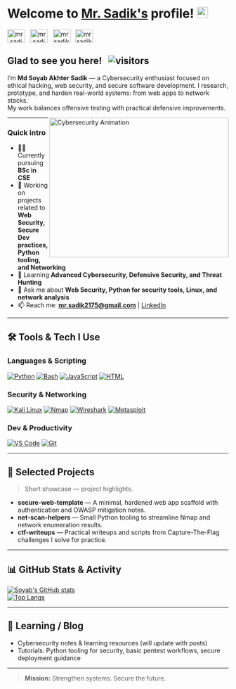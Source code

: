 # Welcome to [Mr. Sadik's](https://soyabsadik2006.wixsite.com/soyabsadik) profile! <a href="https://soyabsadik2006.wixsite.com/soyabsadik"><img src="https://media.giphy.com/media/hvRJCLFzcasrR4ia7z/giphy.gif" width="25px"></a>

<a href="https://www.facebook.com/mr.sadik2175" target="_blank"><img align="center" src="https://raw.githubusercontent.com/rahuldkjain/github-profile-readme-generator/master/src/images/icons/Social/facebook.svg" alt="mr.sadik2175" height="30" width="40" /></a>
&nbsp;
<a href="https://www.instagram.com/mr.sadik2175/" target="_blank"><img align="center" src="https://raw.githubusercontent.com/rahuldkjain/github-profile-readme-generator/master/src/images/icons/Social/instagram.svg" alt="mr.sadik2175" height="30" width="40" /></a>
&nbsp;
<a href="https://x.com/mrsadik2175" target="_blank"><img align="center" src="https://raw.githubusercontent.com/rahuldkjain/github-profile-readme-generator/master/src/images/icons/Social/twitter.svg" alt="mrsadik2175" height="30" width="40" /></a>
&nbsp;
<a href="https://www.linkedin.com/in/sadik2175/" target="_blank"><img align="center" src="https://raw.githubusercontent.com/rahuldkjain/github-profile-readme-generator/master/src/images/icons/Social/linked-in-alt.svg" alt="mrsadik2175" height="30" width="40" /></a>
&nbsp;

## Glad to see you here! &nbsp; ![visitors](https://visitor-badge.glitch.me/badge?page_id=mrsadik2175.mrsadik2175)

I’m **Md Soyab Akhter Sadik** — a Cybersecurity enthusiast focused on ethical hacking, web security, and secure software development. I research, prototype, and harden real-world systems: from web apps to network stacks.  
My work balances offensive testing with practical defensive improvements.

<!-- Hacking / Cybersecurity vibe animation (right aligned) -->
<img align="right" alt="Cybersecurity Animation" src="https://media.giphy.com/media/v1.Y2lkPTc5MGI3NjExOXZpcmh3Y2k3Z2M3Zjdub2Z0dTdtbjFscHQ3NnJtMWx0NDhqbjd1NSZlcD12MV9naWZzX3NlYXJjaCZjdD1n/GFLB1pCmhgvIDSJTvp/giphy.gif" width="408" height="318" />

---


### Quick intro
- 👨‍🎓 Currently pursuing **BSc in CSE**  
- 🔭 Working on projects related to **Web Security, Secure Dev practices, Python tooling, and Networking**  
- 🌱 Learning **Advanced Cybersecurity, Defensive Security, and Threat Hunting**  
- 💬 Ask me about **Web Security, Python for security tools, Linux, and network analysis**  
- 📫 Reach me: **[mr.sadik2175@gmail.com](mailto:mr.sadik2175@gmail.com)** | [LinkedIn](https://www.linkedin.com/in/sadik2175)

---

## 🛠️ Tools & Tech I Use
### Languages & Scripting
<p>
  <a href="#"><img alt="Python" src="https://img.shields.io/badge/Python-14354C.svg?logo=python&logoColor=white"></a>
  <a href="#"><img alt="Bash" src="https://img.shields.io/badge/Bash-121011.svg?logo=gnu-bash&logoColor=white"></a>
  <a href="#"><img alt="JavaScript" src="https://img.shields.io/badge/JavaScript-F7DF1E.svg?logo=javascript&logoColor=black"></a>
  <a href="#"><img alt="HTML" src="https://img.shields.io/badge/HTML-E34F26.svg?logo=html5&logoColor=white"></a>
</p>

### Security & Networking
<p>
  <a href="#"><img alt="Kali Linux" src="https://img.shields.io/badge/Kali%20Linux-557C94?logo=kalilinux&logoColor=white"></a>
  <a href="#"><img alt="Nmap" src="https://img.shields.io/badge/Nmap-9BE200?logo=nmap&logoColor=black"></a>
  <a href="#"><img alt="Wireshark" src="https://img.shields.io/badge/Wireshark-1080FF?logo=wireshark&logoColor=white"></a>
  <a href="#"><img alt="Metasploit" src="https://img.shields.io/badge/Metasploit-CE0000?logo=metasploit&logoColor=white"></a>
</p>

### Dev & Productivity
<p>
  <a href="#"><img alt="VS Code" src="https://img.shields.io/badge/VS%20Code-0078d7.svg?logo=visual-studio-code&logoColor=white"></a>
  <a href="#"><img alt="Git" src="https://img.shields.io/badge/Git-F05033.svg?logo=git&logoColor=white"></a>
</p>

---

## 🔭 Selected Projects
> Short showcase — project highlights.

- **secure-web-template** — A minimal, hardened web app scaffold with authentication and OWASP mitigation notes.  
- **net-scan-helpers** — Small Python tooling to streamline Nmap and network enumeration results.  
- **ctf-writeups** — Practical writeups and scripts from Capture-The-Flag challenges I solve for practice.

---

## 📊 GitHub Stats & Activity
[![Soyab's GitHub stats](https://github-readme-stats.vercel.app/api?username=mrsadik2175&show_icons=true&count_private=true&theme=react&hide_border=true)](https://github.com/anuraghazra/github-readme-stats)  
[![Top Langs](https://github-readme-stats.vercel.app/api/top-langs/?username=mrsadik2175&layout=compact&theme=react&hide_border=true)](https://github.com/anuraghazra/github-readme-stats)

---

## 📕 Learning / Blog
- Cybersecurity notes & learning resources (will update with posts)  
- Tutorials: Python tooling for security, basic pentest workflows, secure deployment guidance

---

> **Mission:** Strengthen systems. Secure the future.
